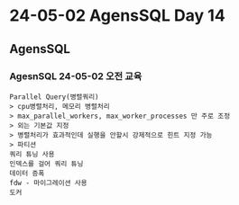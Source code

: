 # 24-05-02 AgensSQL Day 14

## AgensSQL 

### AgesnSQL 24-05-02 오전 교육

```
Parallel Query(병렬쿼리)
> cpu병렬처리, 메모리 병렬처리
> max_parallel_workers, max_worker_processes 만 주로 조정
> 외는 기본값 지정
> 병렬처리가 효과적인데 실행을 안할시 강제적으로 힌트 지정 가능
> 파티션
쿼리 튜닝 사용
인덱스를 걸어 쿼리 튜닝
데이터 증폭
fdw - 마이그레이션 사용
도커
```

